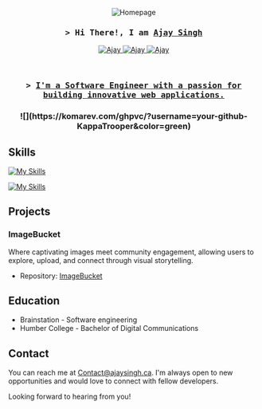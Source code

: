 


<p align="center">
  <img src="https://i.imgur.com/4Fv5kz2.gif" alt="Homepage" />
</p>




<!-- Intro  -->
<h3 align="center">
        <samp>&gt; Hi There!, I am
                <b><a target="_blank" href="https://www.ajaysingh.ca">Ajay Singh</a></b>
        </samp>
</h3>

<p align="center">
 <a href="https://www.ajaysingh.ca/" target="blank">
  <img src="https://img.shields.io/badge/Website-DC143C?style=for-the-badge&logo=medium&logoColor=white" alt="Ajay" />
 </a>
 <a href="https://www.linkedin.com/in/singhajay/" target="_blank">
  <img src="https://img.shields.io/badge/LinkedIn-0077B5?style=for-the-badge&logo=linkedin&logoColor=white" alt="Ajay"/>
 </a>
 <a href="https://dev.to/kappatrooper" target="_blank">
  <img src="https://img.shields.io/badge/dev.to-0A0A0A?style=for-the-badge&logo=dev.to&logoColor=white" alt="Ajay" />
 </a>
</p>
<br />

<h3 align="center">
        <samp>&gt; 
                <b><a target="_blank" href="https://www.linkedin.com/in/singhajay">I'm a Software Engineer with a passion for building innovative web applications. </a></b>
        </samp>
</h3>

<h3 align="center">
![](https://komarev.com/ghpvc/?username=your-github-KappaTrooper&color=green)
</h3>

## Skills
[![My Skills](https://skillicons.dev/icons?i=html,css,sass,js,ts,react,nodejs,nextjs,express,mysql,mongodb,git,vscode,postgres,aws,coffeescript,docker,linux)](https://skillicons.dev)

[![My Skills](https://skillicons.dev/icons?i=ae,blender,figma,ai,ps,pr,raspberrypi,xd)](https://skillicons.dev)






## Projects

### ImageBucket

Where captivating images meet community engagement, allowing users to explore, upload, and connect through visual storytelling.

- Repository: [ImageBucket](https://github.com/KappaTrooper/Imagebucket-frontend)






## Education

- Brainstation - Software engineering
- Humber College - Bachelor of Digital Communications

## Contact

You can reach me at Contact@ajaysingh.ca. I'm always open to new opportunities and would love to connect with fellow developers.

Looking forward to hearing from you!

